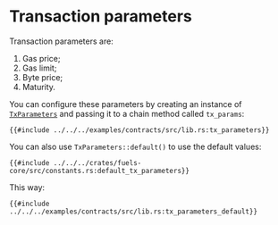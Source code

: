 # Transaction parameters

Transaction parameters are:

1. Gas price;
2. Gas limit;
3. Byte price;
4. Maturity.

You can configure these parameters by creating an instance of [`TxParameters`](https://github.com/FuelLabs/fuels-rs/blob/adf81bd451d7637ce0976363bd7784408430031a/crates/fuels-contract/src/parameters.rs#L7) and passing it to a chain method called `tx_params`:

```rust,ignore
{{#include ../../../examples/contracts/src/lib.rs:tx_parameters}}
```

You can also use `TxParameters::default()` to use the default values:

```rust,ignore
{{#include ../../../crates/fuels-core/src/constants.rs:default_tx_parameters}}
```

This way:

```rust,ignore
{{#include ../../../examples/contracts/src/lib.rs:tx_parameters_default}}
```
